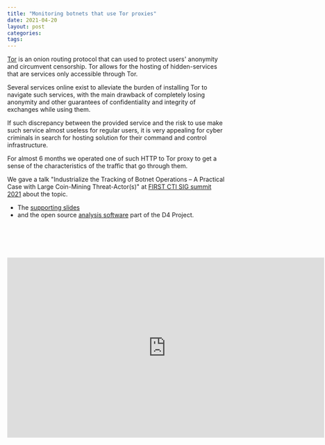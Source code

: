 ```yaml
---
title: "Monitoring botnets that use Tor proxies"
date: 2021-04-20
layout: post
categories: 
tags: 
---
```



[Tor](https://www.torproject.org/) is an onion routing protocol that can used to protect users' anonymity and
circumvent censorship. Tor allows for the hosting of hidden-services that are
services only accessible through Tor.

Several services online exist to alleviate the burden of installing Tor to
navigate such services, with the main drawback of completely losing anonymity
and other guarantees of confidentiality and integrity of exchanges while using
them.

If such discrepancy between the provided service and the risk to use make such
service almost useless for regular users, it is very appealing for cyber
criminals in search for hosting solution for their command and control
infrastructure.

For almost 6 months we operated one of such HTTP to Tor proxy to get a sense of
the characteristics of the traffic that go through them.

We gave a talk "Industrialize the Tracking of Botnet Operations – A Practical Case with Large Coin-Mining Threat-Actor(s)" at [FIRST CTI SIG summit 2021](https://www.first.org/events/web/cti-sig-summit-2021/) about the topic.
- The [supporting slides](/assets/slides/20210419-FIRST-torproxies.pdf)
- and the open source [analysis software](https://github.com/d4-project/d4-pretensor) part of the D4 Project.

<div style="text-align: center; padding-top: 2cm;">
<iframe width="730" height="415" src="https://www.youtube.com/embed/VGsuXvZknJ8" title="YouTube video player" frameborder="0" allow="accelerometer; autoplay; clipboard-write; encrypted-media; gyroscope; picture-in-picture" allowfullscreen></iframe>
</div>
